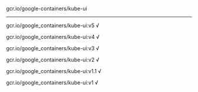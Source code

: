 gcr.io/google-containers/kube-ui 

----
gcr.io/google_containers/kube-ui:v5 √

gcr.io/google_containers/kube-ui:v4 √

gcr.io/google_containers/kube-ui:v3 √

gcr.io/google_containers/kube-ui:v2 √

gcr.io/google_containers/kube-ui:v1.1 √

gcr.io/google_containers/kube-ui:v1 √

